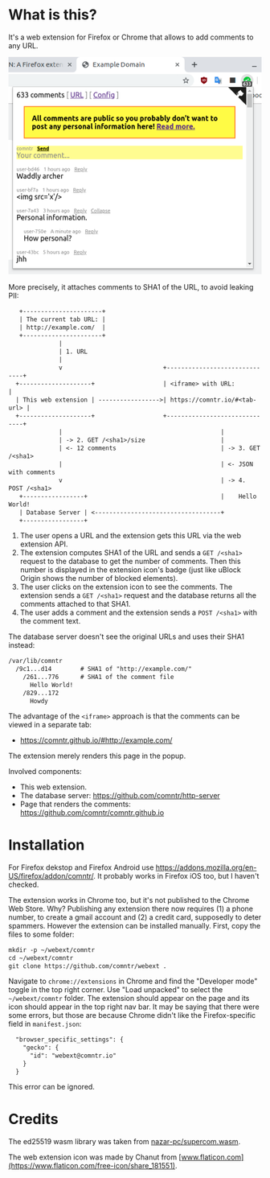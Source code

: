 # What is this?

It's a web extension for Firefox or Chrome that allows to add comments to any URL.

![](docs/screenshot.png)

More precisely, it attaches comments to SHA1 of the URL, to avoid leaking PII:

```
   +----------------------+
   | The current tab URL: |
   | http://example.com/  |
   +----------------------+
              |
              | 1. URL
              |
              v                            +------------------------------+
  +--------------------+                   | <iframe> with URL:           |
  | This web extension | ----------------->| https://comntr.io/#<tab-url> |
  +--------------------+                   +------------------------------+
              |                                            |
              | -> 2. GET /<sha1>/size                     |
              | <- 12 comments                             | -> 3. GET /<sha1>
              |                                            | <- JSON with comments
              v                                            | -> 4. POST /<sha1>
   +-----------------+                                     |    Hello World!
   | Database Server | <-----------------------------------+
   +-----------------+
```

1. The user opens a URL and the extension gets this URL via the web extension API.
2. The extension computes SHA1 of the URL and sends a `GET /<sha1>` request to the database to get the number of comments. Then this number is displayed in the extension icon's badge (just like uBlock Origin shows the number of blocked elements).
3. The user clicks on the extension icon to see the comments. The extension sends a `GET /<sha1>` request and the database returns all the comments attached to that SHA1.
4. The user adds a comment and the extension  sends a `POST /<sha1>` with the comment text.

The database server doesn't see the original URLs and uses their SHA1 instead:

```
/var/lib/comntr
  /9c1...d14        # SHA1 of "http://example.com/"
    /261...776      # SHA1 of the comment file
      Hello World!
    /829...172
      Howdy
```

The advantage of the `<iframe>` approach is that the comments can be viewed in a separate tab:

- https://comntr.github.io/#http://example.com/

The extension merely renders this page in the popup.

Involved components:
- This web extension.
- The database server: https://github.com/comntr/http-server
- Page that renders the comments: https://github.com/comntr/comntr.github.io

# Installation

For Firefox dekstop and Firefox Android use https://addons.mozilla.org/en-US/firefox/addon/comntr/. It probably works in Firefox iOS too, but I haven't checked.

The extension works in Chrome too, but it's not published to the Chrome Web Store. Why? Publishing any extension there now requires (1) a phone number, to create a gmail account and (2) a credit card, supposedly to deter spammers. However the extension can be installed manually. First, copy the files to some folder:

```
mkdir -p ~/webext/comntr
cd ~/webext/comntr
git clone https://github.com/comntr/webext .
```

Navigate to `chrome://extensions` in Chrome and find the "Developer mode" toggle in the top right corner. Use "Load unpacked" to select the `~/webext/comntr` folder. The extension should appear on the page and its icon should appear in the top right nav bar. It may be saying that there were some errors, but those are because Chrome didn't like the Firefox-specific field in `manifest.json`:

```
  "browser_specific_settings": {
    "gecko": {
      "id": "webext@comntr.io"
    }
  }
```

This error can be ignored.

# Credits

The ed25519 wasm library was taken from [nazar-pc/supercom.wasm](https://github.com/nazar-pc/supercop.wasm).

The web extension icon was made by Chanut from [www.flaticon.com](https://www.flaticon.com/free-icon/share_181551).
